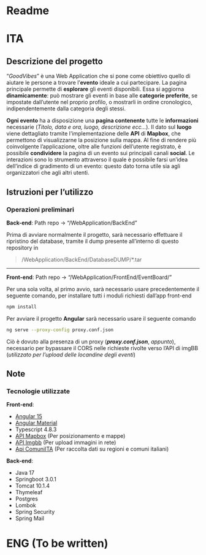 # Readme

# ITA

## Descrizione del progetto

“*GoodVibes*” è una Web Application che si pone come obiettivo quello di aiutare le persone a trovare l’**evento** ideale a cui partecipare.
La pagina principale permette di **esplorare** gli eventi disponibili.
Essa si aggiorna **dinamicamente**: può mostrare gli eventi in base alle **categorie preferite**, se impostate dall’utente nel proprio profilo, o mostrarli in ordine cronologico, indipendentemente dalla categoria degli stessi.

**Ogni evento** ha a disposizione una **pagina contenente** tutte le **informazioni** necessarie (*Titolo, data e ora,  luogo, descrizione ecc…*).
Il dato sul **luogo** viene dettagliato tramite l'implementazione delle **API** di **Mapbox**, che permettono di visualizzarne la posizione sulla mappa.
Al fine di rendere più coinvolgente l’applicazione, oltre alle funzioni dell’utente registrato, è possibile **condividere** la pagina di un evento sui principali canali **social**.
Le interazioni sono lo strumento attraverso il quale è possibile farsi un’idea dell’indice di gradimento di un evento: questo dato torna utile sia agli organizzatori che agli altri utenti.

## Istruzioni per l’utilizzo

### Operazioni preliminari

**********Back-end**********: Path repo → “/WebApplication/BackEnd”

Prima di avviare normalmente il progetto, sarà necessario effettuare il ripristino del database, tramite il dump presente all’interno di questo repository in 

> /WebApplication/BackEnd/DatabaseDUMP/*.tar
> 

---

**Front-end**:  Path repo → “/WebApplication/FrontEnd/EventBoard/”

Per una sola volta, al primo avvio, sarà necessario usare precedentemente il seguente comando, per installare tutti i moduli richiesti dall’app front-end

```bash
npm install
```

Per avviare il progetto **Angular** sarà necessario usare il seguente comando 

```bash
ng serve --proxy-config proxy.conf.json
```

Ciò è dovuto alla presenza di un proxy (***proxy.conf.json***, *appunto*), necessario per bypassare il CORS nelle richieste rivolte verso l’API di imgBB (*utilizzato per l’upload delle locandine degli eventi*)

## Note

### Tecnologie utilizzate

**Front-end**:

- [Angular 15](https://angular.io/)
- [Angular Material](https://material.angular.io/)
- Typescript 4.8.3
- [API Mapbox](https://docs.mapbox.com/api/overview/) (Per posizionamento e mappe)
- [API Imgbb](https://api.imgbb.com/) (Per upload immagini in rete)
- [Api ComuniITA](https://github.com/Samurai016/Comuni-ITA) (Per raccolta dati su regioni e comuni italiani)

****************Back-end****************:

- Java 17
- Springboot 3.0.1
- Tomcat 10.1.4
- Thymeleaf
- Postgres
- Lombok
- Spring Security
- Spring Mail

# ENG (To be written)